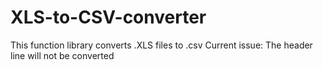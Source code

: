 # XLS-to-CSV-converter
This function library converts .XLS files to .csv 
Current issue: The header line will not be converted
